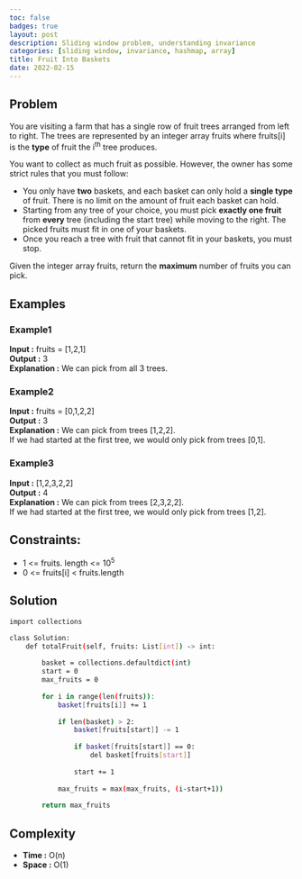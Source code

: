 ```yaml
---
toc: false
badges: true
layout: post
description: Sliding window problem, understanding invariance 
categories: [sliding window, invariance, hashmap, array]
title: Fruit Into Baskets
date: 2022-02-15
---
```


## Problem

You are visiting a farm that has a single row of fruit trees arranged from left to right. The trees are represented by an integer array fruits where fruits[i] is the **type** of fruit the i<sup>th</sup> tree produces.

You want to collect as much fruit as possible. However, the owner has some strict rules that you must follow:
- You only have **two** baskets, and each basket can only hold a **single type** of fruit. There is no limit on the amount of fruit each basket can hold.
- Starting from any tree of your choice, you must pick **exactly one fruit** from **every** tree (including the start tree) while moving to the right. The picked fruits must fit in one of your baskets.
- Once you reach a tree with fruit that cannot fit in your baskets, you must stop.

Given the integer array fruits, return the **maximum** number of fruits you can pick.

## Examples 

### Example1

**Input :** fruits = [1,2,1]\
**Output :** 3\
**Explanation :** We can pick from all 3 trees.

### Example2

**Input :** fruits = [0,1,2,2]\
**Output :** 3\
**Explanation :** We can pick from trees [1,2,2].\
If we had started at the first tree, we would only pick from trees [0,1].

### Example3

**Input :** [1,2,3,2,2]\
**Output :** 4\
**Explanation :** We can pick from trees [2,3,2,2].\
If we had started at the first tree, we would only pick from trees [1,2].

## Constraints:
- 1 <= fruits. length <= 10<sup>5</sup>
- 0 <= fruits[i] < fruits.length

## Solution

```sh
import collections

class Solution:
    def totalFruit(self, fruits: List[int]) -> int:
        
        basket = collections.defaultdict(int)
        start = 0
        max_fruits = 0
        
        for i in range(len(fruits)):
            basket[fruits[i]] += 1
            
            if len(basket) > 2:
                basket[fruits[start]] -= 1
                
                if basket[fruits[start]] == 0:
                    del basket[fruits[start]]
                
                start += 1
            
            max_fruits = max(max_fruits, (i-start+1))
        
        return max_fruits 
```

## Complexity 

- **Time :** O(n)
- **Space :** O(1)
